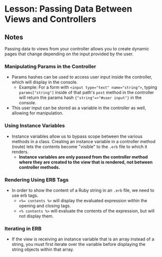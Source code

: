 # Lesson: Passing Data Between Views and Controllers

## Notes

Passing data to views from your controller allows you to create dynamic pages that change depending on the input provided by the user.

### Manipulating Params in the Controller

- Params hashes can be used to access user input inside the controller, which will display in the console.
  - Example: For a form with `<input type="text" name="string">`, typing `params["string"]` inside of that path's `post` method in the controller will return the params hash `{"string"=>"#user input"}` in the console.
- This user input can be stored as a variable in the controller as well, allowing for manipulation.

### Using Instance Variables

- Instance variables allow us to bypass scope between the various methods in a class. Creating an instance variable in a controller method (route) lets the contents become "visible" to the `.erb` file to which it renders.
  - **Instance variables are only passed from the controller method where they are created to the view that is rendered, not between controller methods.**

### Rendering Using ERB Tags

- In order to show the content of a Ruby string in an `.erb` file, we need to use erb tags.
  - `<%= contents %>` will display the evaluated expression within the opening and closing tags.
  - `<% contents %>` will evaluate the contents of the expression, but will not display them.

### Iterating in ERB

- If the view is receiving an instance variable that is an array instead of a string, you must first iterate over the variable before displaying the string objects within that array.
